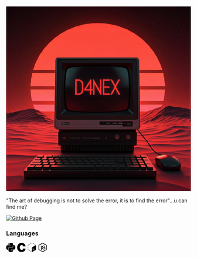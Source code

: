 ![img](./Image/1732947090417.jpg)

"The art of debugging is not to solve the error, it is to find the error"...u can find me?

[![Github Page](https://github-readme-stats.vercel.app/api/pin/?username=Pwn2Ninj4&theme=moltack&repo=pwn2ninj4.github.io)](https://github.com/Pwn2Ninj4/pwn2ninj4.github.io)

<h3>Languages</h3><p><img height="25" src="./Image/python.svg"> <img height="25" src="./Image/c.svg"> <img height="25" src="./Image/gnubash.svg"> <img height="25" src="./Image/node-dot-js.svg"></code>
